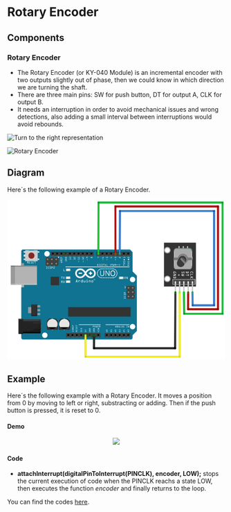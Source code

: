 # Rotary Encoder

## Components 
### Rotary Encoder

* The Rotary Encoder (or KY-040 Module) is an incremental encoder with two outputs slightly out of phase, then we could know in which direction we are turning the shaft.
* There are three main pins: SW for push button, DT for output A, CLK for output B.
* It needs an interruption in order to avoid mechanical issues and wrong detections, also adding a small interval between interruptions would avoid rebounds.

![Turn to the right representation](https://eloctavobit.com/wp-content/uploads/2020/11/codificador-rotatorio.jpg)

<img title="Rotary Encoder" src="https://zaragozamakerspace.com/wp-content/uploads/2017/12/Encoder-1.jpg" width=200/>

## Diagram

Here´s the following example of a Rotary Encoder.

![Rotary Encoder diagram](./img/Rotary_Encoder_diagram.png)

## Example

Here´s the following example with a Rotary Encoder. It moves a position from 0 by moving to left or right, substracting or adding. Then if the push button is pressed, it is reset to 0.

#### Demo
<p align="center"><img src="./img/Rotary_Encoder_demo.gif"/></p>

#### Code

* **attachInterrupt(digitalPinToInterrupt(PINCLK), encoder, LOW);** stops the current execution of code when the PINCLK reachs a state LOW, then executes the function *encoder* and finally returns to the loop.

You can find the codes [here](./Rotary_Encoder.ino).
